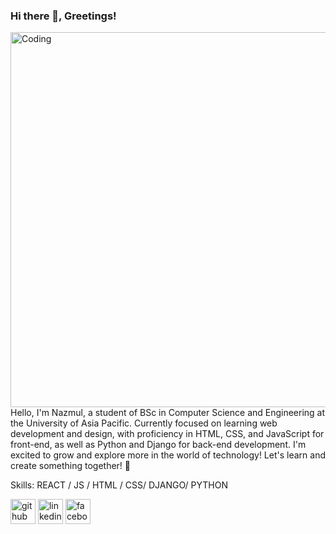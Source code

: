 ### Hi there 👋, Greetings!
<img align="right" alt="Coding" width="600" hight="600" src="https://user-images.githubusercontent.com/55389276/140866485-8fb1c876-9a8f-4d6a-98dc-08c4981eaf70.gif">

Hello, I'm Nazmul, a student of BSc in Computer Science and Engineering at the University of Asia Pacific. Currently focused on learning web development and design, with proficiency in HTML, CSS, and JavaScript for front-end, as well as Python and Django for back-end development. I'm excited to grow and explore more in the world of technology! Let's learn and create something together! 🚀

Skills: REACT / JS / HTML / CSS/ DJANGO/ PYTHON


[<img src='https://cdn.jsdelivr.net/npm/simple-icons@3.0.1/icons/github.svg' alt='github' height='40'>](https://github.com/https://github.com/Nazmul246)  [<img src='https://cdn.jsdelivr.net/npm/simple-icons@3.0.1/icons/linkedin.svg' alt='linkedin' height='40'>](https://www.linkedin.com/in/https://www.linkedin.com/in/nazmul-islam-nayem-379424213//)  [<img src='https://cdn.jsdelivr.net/npm/simple-icons@3.0.1/icons/facebook.svg' alt='facebook' height='40'>](https://www.facebook.com/https://www.facebook.com/nazmulislam4581)  

